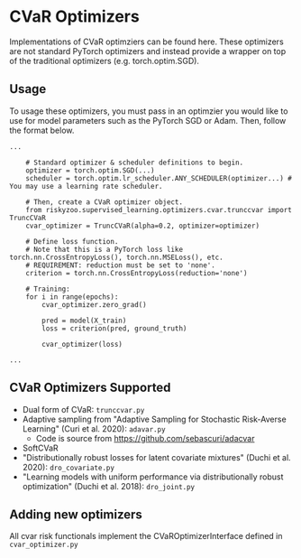# CVaR Optimizers
Implementations of CVaR optimziers can be found here. These optimizers are not standard PyTorch optimizers and instead provide a wrapper on top of the traditional optimizers (e.g. torch.optim.SGD).

## Usage
To usage these optimizers, you must pass in an optimzier you would like to use for model parameters such as the PyTorch SGD or Adam. Then, follow the format below.

```
...

    # Standard optimizer & scheduler definitions to begin.
    optimizer = torch.optim.SGD(...)
    scheduler = torch.optim.lr_scheduler.ANY_SCHEDULER(optimizer...) # You may use a learning rate scheduler.

    # Then, create a CVaR optimizer object.
    from riskyzoo.supervised_learning.optimizers.cvar.trunccvar import TruncCVaR
    cvar_optimizer = TruncCVaR(alpha=0.2, optimizer=optimizer)

    # Define loss function.
    # Note that this is a PyTorch loss like torch.nn.CrossEntropyLoss(), torch.nn.MSELoss(), etc.
    # REQUIREMENT: reduction must be set to 'none'.
    criterion = torch.nn.CrossEntropyLoss(reduction='none')

    # Training:
    for i in range(epochs):
        cvar_optimizer.zero_grad()

        pred = model(X_train)
        loss = criterion(pred, ground_truth)

        cvar_optimizer(loss)

...

```

## CVaR Optimizers Supported
- Dual form of CVaR: ```trunccvar.py```
- Adaptive sampling from "Adaptive Sampling for Stochastic Risk-Averse Learning" (Curi et al. 2020): ```adavar.py```
    - Code is source from https://github.com/sebascuri/adacvar
- SoftCVaR
- "Distributionally robust losses for latent covariate mixtures" (Duchi et al. 2020): ```dro_covariate.py```
- "Learning models with uniform performance via distributionally robust optimization" (Duchi et al. 2018): ```dro_joint.py```

## Adding new optimizers
All cvar risk functionals implement the CVaROptimizerInterface defined in ```cvar_optimizer.py```